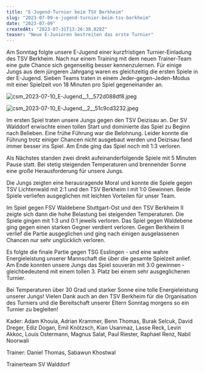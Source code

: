 ```yaml
---
title: "E-Jugend-Turnier beim TSV Berkheim"
slug: "2023-07-09-e-jugend-turnier-beim-tsv-berkheim"
date: "2023-07-09"
createdAt: "2023-07-31T13:26:38.028Z"
teaser: "Neue E-Junioren bestreiten das erste Turnier"
---
```

Am Sonntag folgte unsere E-Jugend einer kurzfristigen Turnier-Einladung des TSV Berkheim. Nach nur einem Training mit dem neuen Trainer-Team eine gute Chance sich gegenseitig besser kennenzulernen. Für einige Jungs aus dem jüngeren Jahrgang waren es gleichzeitig die ersten Spiele in der E-Jugend. Sieben Teams traten in einem Jeder-gegen-Jeden-Modus mit einer Spielzeit von 18 Minuten pro Spiel gegeneinander an.

![csm_2023-07-10_E-Jugend__1__572d088df8.jpeg](/uploads/csm_2023_07_10_E_Jugend_1_572d088df8_12976980a3.jpeg)

![csm_2023-07-10_E-Jugend__2__51c9cd3232.jpeg](/uploads/csm_2023_07_10_E_Jugend_2_51c9cd3232_ee31cb33ca.jpeg)

Im ersten Spiel traten unsere Jungs gegen den TSV Deizisau an. Der SV Walddorf erwischte einen tollen Start und dominierte das Spiel zu Beginn nach Belieben. Eine frühe Führung war die Belohnung. Leider konnte die Führung trotz einiger Chancen nicht ausgebaut werden und Deizisau fand immer besser ins Spiel. Am Ende ging das Spiel noch mit 1:3 verloren.

Als Nächstes standen zwei direkt aufeinanderfolgende Spiele mit 5 Minuten Pause statt. Bei stetig steigenden Temperaturen und brennender Sonne eine große Herausforderung für unsere Jungs.

Die Jungs zeigten eine herausragende Moral und konnte die Spiele gegen TSV Lichtenwald mit 2:1 und den TSV Berkheim I mit 1:0 Gewinnen. Beide Spiele verliefen ausgeglichen mit leichten Vorteilen für unser Team.

Im Spiel gegen FSV Waldebene Stuttgart-Ost und den TSV Berkheim II zeigte sich dann die hohe Belastung bei steigenden Temperaturen. Die Spiele gingen mit 1:3 und 0:1 jeweils verloren. Das Spiel gegen Waldebene ging gegen einen starken Gegner verdient verloren. Gegen Berkheim II verlief die Partie ausgeglichen und ging nach einigen ausgelassenen Chancen nur sehr unglücklich verloren.

Es folgte die finale Partie gegen TSG Esslingen - und eine wahre Energieleistung unserer Mannschaft die über die gesamte Spielzeit anlief. Am Ende konnten unsere Jungs das Spiel souverän mit 3:0 gewinnen - gleichbedeutend mit einem tollen 3. Platz bei einem sehr ausgeglichenen Turnier.

Bei Temperaturen über 30 Grad und starker Sonne eine tolle Energieleistung unserer Jungs! Vielen Dank auch an den TSV Berkheim für die Organisation des Turniers und die Bereitschaft unserer Eltern Sonntag morgens so ein Turnier zu begleiten!

Kader: Adam Khouia, Adrian Krammer, Benn Thomas, Burak Selcuk, David Dreger, Ediz Dogan, Emil Knötzsch, Kian Usanmaz, Lasse Reck, Levin Akkoc, Louis Ostermann, Magnus Salat, Paul Riester, Raphael Renz, Nabil Noorwali

Trainer: Daniel Thomas, Sabawun Khostwal

Trainerteam SV Walddorf

